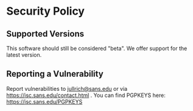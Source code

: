 # Security Policy

## Supported Versions

This software should still be considered "beta". We offer support for the latest version.

## Reporting a Vulnerability

Report vulnerabilities to jullrich@sans.edu or via https://isc.sans.edu/contact.html . You can find PGPKEYS here: https://isc.sans.edu/PGPKEYS